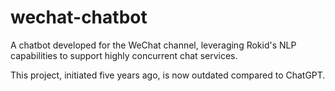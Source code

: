 # wechat-chatbot

A chatbot developed for the WeChat channel, leveraging Rokid's NLP capabilities to support highly concurrent chat services.

This project, initiated five years ago, is now outdated compared to ChatGPT.


